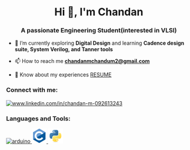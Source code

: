 <h1 align="center">Hi 👋, I'm Chandan</h1>
<h3 align="center">A passionate Engineering Student(interested in VLSI) </h3>

- 🌱 I’m currently exploring **Digital Design** and learning **Cadence design suite, System Verilog, and Tanner tools**

- 📫 How to reach me **chandanmchandum2@gmail.com**

- 📄 Know about my experiences [RESUME](https://drive.google.com/file/d/1QobBRlZznHMgdX2yKfA2Mfb2Sxzj27DC/view?usp=sharing)

<h3 align="left">Connect with me:</h3>
<p align="left">
<a href="https://linkedin.com/in/www.linkedin.com/in/chandan-m-092613243" target="blank"><img align="center" src="https://raw.githubusercontent.com/rahuldkjain/github-profile-readme-generator/master/src/images/icons/Social/linked-in-alt.svg" alt="www.linkedin.com/in/chandan-m-092613243" height="30" width="40" /></a>
</p>

<h3 align="left">Languages and Tools:</h3>
<p align="left"> <a href="https://www.arduino.cc/" target="_blank" rel="noreferrer"> <img src="https://cdn.worldvectorlogo.com/logos/arduino-1.svg" alt="arduino" width="40" height="40"/> </a> <a href="https://www.cprogramming.com/" target="_blank" rel="noreferrer"> <img src="https://raw.githubusercontent.com/devicons/devicon/master/icons/c/c-original.svg" alt="c" width="40" height="40"/> </a> <a href="https://www.python.org" target="_blank" rel="noreferrer"> <img src="https://raw.githubusercontent.com/devicons/devicon/master/icons/python/python-original.svg" alt="python" width="40" height="40"/> </a> </p>
